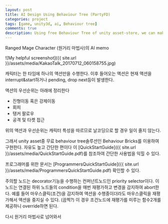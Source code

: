 ```yaml
---
layout: post
title: AI Design Using Behaviour Tree (PartyFD)
categories: project
tags: [game, unity3d, ai, Behaviour tree]
comments: true
description: Using free Behaviour Tree of unity asset-store, we can make ai :)
---
```


Ranged Mage Character (원거리 마법사)의 AI memo

![My helpful screenshot]({{ site.url }}/assets/media/KakaoTalk_20170712_060158755.jpg)

캐릭터는 한 타임에 하나의 액션만을 수행한다. 이후 들어오는 액션은 현재 액션을 interrupt&start하거나 pending, drop next등이 발생한다.

액션의 우선순위는 아래에 정리한다
* 진형이동 혹은 강제이동
* 회피
* 탱커 팔로우
* 공격 및 타켓 접근

위의 액션과 우선순위는 캐릭터 특성을 따르므로 날코딩으로 할 경우 일이 줄지 않는다.

그래서 unity asset중 무료 behaviour tree솔루션인 Behaviour Bricks를 이용하여 구현한다. 자유도 높고 간단한 편이다
이 [QuickStartGuide]({{ site.url }}/assets/media/QuickStartGuide.pdf)를 참조하여 간단한 사용법을 익힐 수 있다. 

프로그래머를 위한 문서는 [ProgrammersQuickStartGuide]({{ site.url }}/assets/media/ProgrammersQuickStartGuide.pdf) 확인할 수 있다.

주의할 노드는 decorator기능을 수행하는 컨퍼넌트노드인 priority selector이다. 이 노드는 연결된 하위 노드들의 condition을 매번 재평가하고 변경을 감지하여 abort한다. 예를 들어 마우스클릭(조건)을 감지하여 액션을 수행중이더라도 마우스클릭을 재평가해서 액션을 중지실 수 있다. (끔찍?) 이 경우 조건노드에 재평가를 미루는 함수2개를 제공하니 override하면 된다.

다시 원거리 마법사로 넘어와서 